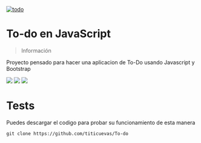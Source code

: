 <a href="https://ibb.co/g4MBryh"><img src="https://i.ibb.co/1zfw0Zj/todo.jpg" alt="todo" border="0" ></a>

# To-do en JavaScript
> Información
 



Proyecto pensado para hacer una aplicacion de To-Do usando Javascript y Bootstrap
<p>
 <img src="https://img.shields.io/badge/JavaScript-F7DF1E?style=for-the-badge&logo=javascript&logoColor=black">
 <img src="https://img.shields.io/badge/HTML5-E34F26?style=for-the-badge&logo=html5&logoColor=white">
 <img src="https://img.shields.io/badge/Bootstrap-563D7C?style=for-the-badge&logo=bootstrap&logoColor=white">
 </p>

# Tests
Puedes descargar el codigo para probar su funcionamiento de esta manera

```shell
git clone https://github.com/titicuevas/To-do
```
